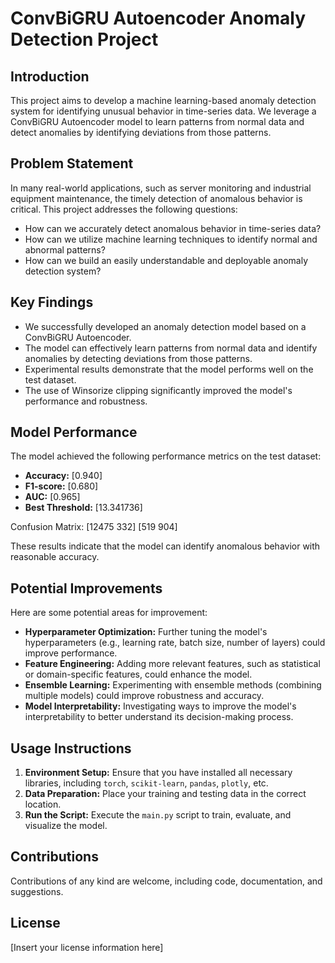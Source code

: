 # ConvBiGRU Autoencoder Anomaly Detection Project

## Introduction

This project aims to develop a machine learning-based anomaly detection system for identifying unusual behavior in time-series data. We leverage a ConvBiGRU Autoencoder model to learn patterns from normal data and detect anomalies by identifying deviations from those patterns.

## Problem Statement

In many real-world applications, such as server monitoring and industrial equipment maintenance, the timely detection of anomalous behavior is critical. This project addresses the following questions:

*   How can we accurately detect anomalous behavior in time-series data?
*   How can we utilize machine learning techniques to identify normal and abnormal patterns?
*   How can we build an easily understandable and deployable anomaly detection system?

## Key Findings

*   We successfully developed an anomaly detection model based on a ConvBiGRU Autoencoder.
*   The model can effectively learn patterns from normal data and identify anomalies by detecting deviations from those patterns.
*   Experimental results demonstrate that the model performs well on the test dataset.
*   The use of Winsorize clipping significantly improved the model's performance and robustness.

## Model Performance

The model achieved the following performance metrics on the test dataset:

*   **Accuracy:** \[0.940]
*   **F1-score:** \[0.680]
*   **AUC:** \[0.965]
*   **Best Threshold:** \[13.341736]

Confusion Matrix:
[12475  332]
[519    904]


These results indicate that the model can identify anomalous behavior with reasonable accuracy.

## Potential Improvements

Here are some potential areas for improvement:

*   **Hyperparameter Optimization:** Further tuning the model's hyperparameters (e.g., learning rate, batch size, number of layers) could improve performance.
*   **Feature Engineering:** Adding more relevant features, such as statistical or domain-specific features, could enhance the model.
*   **Ensemble Learning:** Experimenting with ensemble methods (combining multiple models) could improve robustness and accuracy.
*   **Model Interpretability:** Investigating ways to improve the model's interpretability to better understand its decision-making process.

## Usage Instructions

1.  **Environment Setup:** Ensure that you have installed all necessary libraries, including `torch`, `scikit-learn`, `pandas`, `plotly`, etc.
2.  **Data Preparation:** Place your training and testing data in the correct location.
3.  **Run the Script:** Execute the `main.py` script to train, evaluate, and visualize the model.

## Contributions

Contributions of any kind are welcome, including code, documentation, and suggestions.

## License

\[Insert your license information here]

